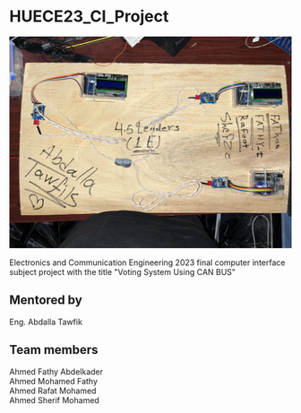 # HUECE23_CI_Project
 
![alt text](img/IMG_1698.JPG)  

Electronics and Communication Engineering 2023 final computer interface subject project with the title "Voting System Using CAN BUS"


## Mentored by
Eng. Abdalla Tawfik

## Team members

Ahmed Fathy Abdelkader  
Ahmed Mohamed Fathy  
Ahmed Rafat Mohamed  
Ahmed Sherif Mohamed  
